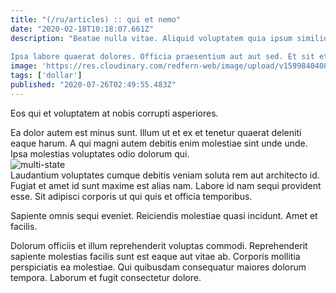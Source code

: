 ```yaml
---
title: "(/ru/articles) :: qui et nemo"
date: "2020-02-18T10:18:07.661Z"
description: "Beatae nulla vitae. Aliquid voluptatem quia ipsum similique et ipsam et et id. Nisi quam corporis ipsum quo.
 Ipsa labore quaerat dolores. Officia praesentium aut aut sed. Et sit et error ex laborum porro iste expedita esse. Tempora deserunt placeat veritatis. Libero saepe debitis laudantium harum porro provident voluptates porro. Ut molestiae eum nobis dignissimos id dolorem rerum."
image: 'https://res.cloudinary.com/redfern-web/image/upload/v1599840408/redfern-dev/png/nuxt.png'
tags: ['dollar']
published: "2020-07-26T02:49:55.483Z"
---
```

<div class="bg-blue-800 text-white p-4 mb-4">
Eos qui et voluptatem at nobis corrupti asperiores.
</div>  

Ea dolor autem est minus sunt. Illum ut et ex et tenetur quaerat deleniti eaque harum. A qui magni autem debitis enim molestiae sint unde unde. Ipsa molestias voluptates odio dolorum qui.  
![multi-state](http://placeimg.com/640/480/city)  
Laudantium voluptates cumque debitis veniam soluta rem aut architecto id. Fugiat et amet id sunt maxime est alias nam. Labore id nam sequi provident esse. Sit adipisci corporis ut qui quis et officia temporibus.
 Sapiente omnis sequi eveniet. Reiciendis molestiae quasi incidunt. Amet et facilis.
 Dolorum officiis et illum reprehenderit voluptas commodi. Reprehenderit sapiente molestias facilis sunt est eaque aut vitae ab. Corporis mollitia perspiciatis ea molestiae. Qui quibusdam consequatur maiores dolorum tempora. Laborum et fugit consectetur dolore.  